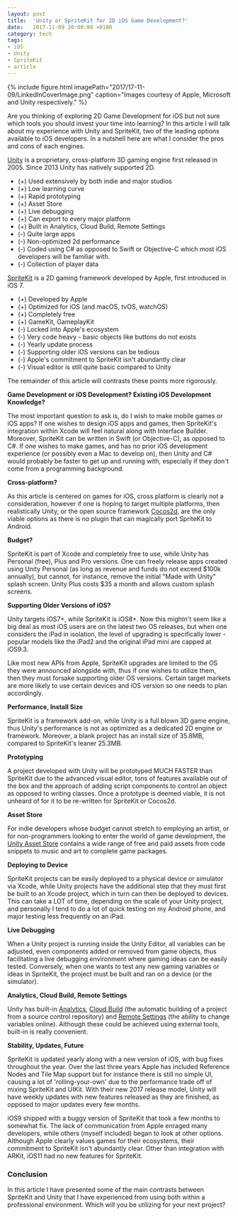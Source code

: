 ```yaml
---
layout: post
title:  'Unity or SpriteKit for 2D iOS Game Development?'
date:   2017-11-09 20:00:00 +0100
category: tech
tags:
- iOS
- Unity
- SpriteKit
- article
---
```


{% include figure.html imagePath="2017/17-11-09/LinkedInCoverImage.png" caption="Images courtesy of Apple, Microsoft and Unity respectively." %}

Are you thinking of exploring 2D Game Development for iOS but not sure which tools you should invest your time into learning? In this article I will talk about my experience with Unity and SpriteKit, two of the leading options available to iOS developers. In a nutshell here are what I consider the pros and cons of each engines.

[Unity](https://unity3d.com/) is a proprietary, cross-platform 3D gaming engine first released in 2005. Since 2013 Unity has natively supported 2D.
* (+) Used extensively by both indie and major studios
* (+) Low learning curve
* (+) Rapid prototyping
* (+) Asset Store
* (+) Live debugging
* (+) Can export to every major platform
* (+) Built in Analytics, Cloud Build, Remote Settings
* (-) Quite large apps
* (-) Non-optimized 2d performance
* (-) Coded using C# as opposed to Swift or Objective-C which most iOS developers will be familiar with.
* (-) Collection of player data

[SpriteKit](https://developer.apple.com/spritekit/) is a 2D gaming framework developed by Apple, first introduced in iOS 7.
* (+) Developed by Apple
* (+) Optimized for iOS (and macOS, tvOS, watchOS)
* (+) Completely free
* (+) GameKit, GameplayKit
* (-) Locked into Apple's ecosystem
* (-) Very code heavy - basic objects like buttons do not exists
* (-) Yearly update process
* (-) Supporting older iOS versions can be tedious
* (-) Apple's commitment to SpriteKit isn't abundantly clear
* (-) Visual editor is still quite basic compared to Unity

The remainder of this article will contrasts these points more rigorously.

**Game Development or iOS Development? Existing iOS Development Knowledge?**

The most important question to ask is, do I wish to make mobile games or iOS apps? If one wishes to design iOS apps and games, then SpriteKit's integration within Xcode will feel natural along with Interface Builder. Moreover, SpriteKit can be written in Swift (or Objective-C), as opposed to C#. If one wishes to make games, and has no prior iOS development experience (or possibly even a Mac to develop on), then Unity and C# would probably be faster to get up and running with, especially if they don't come from a programming background.

**Cross-platform?**

As this article is centered on games for iOS, cross platform is clearly not a consideration, however if one is hoping to target multiple platforms, then realistically Unity, or the open source framework [Cocos2d](http://www.cocos2d-x.org/), are the only viable options as there is no plugin that can magically port SpriteKit to Android.

**Budget?**

SpriteKit is part of Xcode and completely free to use, while Unity has Personal (free), Plus and Pro versions. One can freely release apps created using Unity Personal (as long as revenue and funds do not exceed $100k annually), but cannot, for instance, remove the initial "Made with Unity" splash screen. Unity Plus costs $35 a month and allows custom splash screens.

**Supporting Older Versions of iOS?**

Unity targets iOS7+, while SpriteKit is iOS8+. Now this mightn't seem like a big deal as most iOS users are on the latest two OS releases, but when one considers the iPad in isolation, the level of upgrading is specifically lower - popular models like the iPad2 and the original iPad mini are capped at iOS9.3.

Like most new APIs from Apple, SpriteKit upgrades are limited to the OS they were announced alongside with, thus if one wishes to utilize them, then they must forsake supporting older OS versions. Certain target markets are more likely to use certain devices and iOS version so one needs to plan accordingly.

**Performance, Install Size**

SpriteKit is a framework add-on, while Unity is a full blown 3D game engine, thus Unity's performance is not as optimized as a dedicated 2D engine or framework. Moreover, a blank project has an install size of 35.8MB, compared to SpriteKit's leaner 25.3MB.

**Prototyping**

A project developed with Unity will be prototyped MUCH FASTER than SpriteKit due to the advanced visual editor, tons of features available out of the box and the approach of adding script components to control an object as opposed to writing classes. Once a prototype is deemed viable, it is not unheard of for it to be re-written for SpriteKit or Cocos2d.

**Asset Store**

For indie developers whose budget cannot stretch to employing an artist, or for non-programmers looking to enter the world of game development, the [Unity Asset Store](https://www.assetstore.unity3d.com/) contains a wide range of free and paid assets from code snippets to music and art to complete game packages.

**Deploying to Device**

SpriteKit projects can be easily deployed to a physical device or simulator via Xcode, while Unity projects have the additional step that they must first be built to an Xcode project, which in turn can then be deployed to devices. This can take a LOT of time, depending on the scale of your Unity project, and personally I tend to do a lot of quick testing on my Android phone, and major testing less frequently on an iPad.

**Live Debugging**

When a Unity project is running inside the Unity Editor, all variables can be adjusted, even components added or removed from game objects, thus facilitating a live debugging environment where gaming ideas can be easily tested. Conversely, when one wants to test any new gaming variables or ideas in SpriteKit, the project must be built and ran on a device (or the simulator).

**Analytics, Cloud Build, Remote Settings**

Unity has built-in [Analytics](https://unity3d.com/unity/features/analytics]), [Cloud Build](https://unity3d.com/unity/features/cloud-build) (the automatic building of a project from a source control repository) and [Remote Settings](https://blogs.unity3d.com/2017/06/02/introducing-remote-settings-update-your-game-in-an-instant/) (the ability to change variables online). Although these could be achieved using external tools, built-in is really convenient.

**Stability, Updates, Future**

SpriteKit is updated yearly along with a new version of iOS, with bug fixes throughout the year. Over the last three years Apple has included Reference Nodes and Tile Map support but for instance there is still no simple UI, causing a lot of 'rolling-your-own' due to the performance trade off of mixing SpriteKit and UIKit. With their new 2017 release model, Unity will have weekly updates with new features released as they are finished, as opposed to major updates every few months.

iOS9 shipped with a buggy version of SpriteKit that took a few months to somewhat fix. The lack of communication from Apple enraged many developers, while others (myself included) began to look at other options. Although Apple clearly values games for their ecosystems, their commitment to SpriteKit isn't abundantly clear. Other than integration with ARKit, iOS11 had no new features for SpriteKit.

### Conclusion

In this article I have presented some of the main contrasts between SpriteKit and Unity that I have experienced from using both within a professional environment. Which will you be utilizing for your next project?
